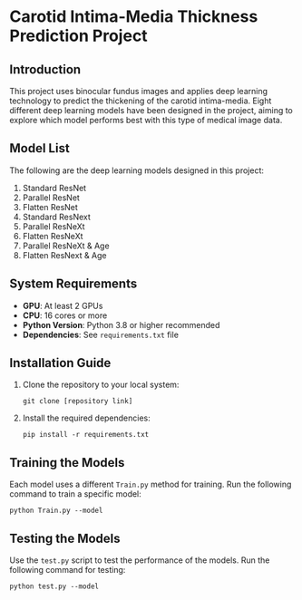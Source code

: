 # Carotid Intima-Media Thickness Prediction Project

## Introduction

This project uses binocular fundus images and applies deep learning technology to predict the thickening of the carotid intima-media. Eight different deep learning models have been designed in the project, aiming to explore which model performs best with this type of medical image data.

## Model List

The following are the deep learning models designed in this project:

1. Standard ResNet
2. Parallel ResNet
3. Flatten ResNet
4. Standard ResNext
5. Parallel ResNeXt
6. Flatten ResNeXt
7. Parallel ResNeXt & Age
8. Flatten ResNext & Age

## System Requirements

- **GPU**: At least 2 GPUs
- **CPU**: 16 cores or more
- **Python Version**: Python 3.8 or higher recommended
- **Dependencies**: See `requirements.txt` file

## Installation Guide

1. Clone the repository to your local system:

   ```
   git clone [repository link]
   ```

2. Install the required dependencies:

   ```
   pip install -r requirements.txt
   ```

## Training the Models

Each model uses a different `Train.py` method for training. Run the following command to train a specific model:

```
python Train.py --model
```

## Testing the Models

Use the `test.py` script to test the performance of the models. Run the following command for testing:

```
python test.py --model
```

## 
